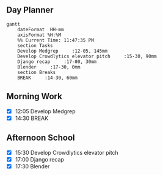 ## Day Planner
```mermaid
gantt
    dateFormat  HH-mm
    axisFormat %H:%M
    %% Current Time: 11:47:35 PM
    section Tasks
    Develop Medgrep     :12-05, 145mm
    Develop Crowdlytics elevator pitch     :15-30, 90mm
    Django recap     :17-00, 30mm
    Blender     :17-30, 0mm
    section Breaks
    BREAK     :14-30, 60mm
```

## Morning Work
- [x] 12:05 Develop Medgrep
- [x] 14:30 BREAK

## Afternoon School
- [x] 15:30 Develop Crowdlytics elevator pitch
- [x] 17:00 Django recap
- [x] 17:30 Blender